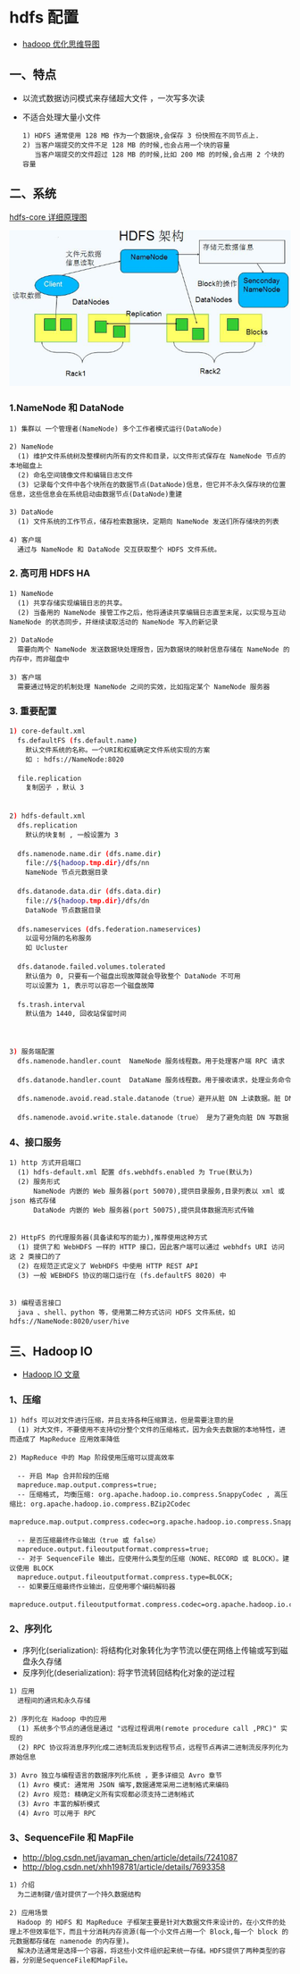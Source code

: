 # hdfs 配置

- [hadoop 优化思维导图](http://www.processon.com/view/link/5662d493e4b01db999f419b1)

## 一、特点

- 以流式数据访问模式来存储超大文件 ，一次写多次读
- 不适合处理大量小文件

  ```
  1) HDFS 通常使用 128 MB 作为一个数据块,会保存 3 份快照在不同节点上.
  2) 当客户端提交的文件不足 128 MB 的时候,也会占用一个块的容量
     当客户端提交的文件超过 128 MB 的时候,比如 200 MB 的时候,会占用 2 个块的容量
  ```


## 二、系统

[hdfs-core 详细原理图](https://www.processon.com/view/link/56629a87e4b01db999f2f337)


![](../file/HDFS.jpg)

### 1.NameNode 和 DataNode


```
1) 集群以 一个管理者(NameNode) 多个工作者模式运行(DataNode)

2) NameNode
  (1) 维护文件系统树及整棵树内所有的文件和目录，以文件形式保存在 NameNode 节点的本地磁盘上
  (2) 命名空间镜像文件和编辑日志文件
  (3) 记录每个文件中各个块所在的数据节点(DataNode)信息，但它并不永久保存块的位置信息，这些信息会在系统启动由数据节点(DataNode)重建

3) DataNode
  (1) 文件系统的工作节点，储存检索数据块，定期向 NameNode 发送们所存储块的列表

4) 客户端
  通过与 NameNode 和 DataNode 交互获取整个 HDFS 文件系统。
```

### 2. 高可用 HDFS HA


```
1) NameNode
  (1) 共享存储实现编辑日志的共享。
  (2) 当备用的 NameNode 接管工作之后，他将通读共享编辑日志直至末尾，以实现与互动 NameNode 的状态同步，并继续读取活动的 NameNode 写入的新记录

2) DataNode
  需要向两个 NameNode 发送数据块处理报告，因为数据块的映射信息存储在 NameNode 的内存中，而非磁盘中

3) 客户端
  需要通过特定的机制处理 NameNode 之间的实效，比如指定某个 NameNode 服务器
```

### 3. 重要配置

``` sh
1) core-default.xml
  fs.defaultFS (fs.default.name)
    默认文件系统的名称。一个URI和权威确定文件系统实现的方案
    如 : hdfs://NameNode:8020

  file.replication
    复制因子 ，默认 3


2) hdfs-default.xml
  dfs.replication
    默认的块复制 , 一般设置为 3

  dfs.namenode.name.dir (dfs.name.dir)
    file://${hadoop.tmp.dir}/dfs/nn
    NameNode 节点元数据目录

  dfs.datanode.data.dir (dfs.data.dir)
    file://${hadoop.tmp.dir}/dfs/dn
    DataNode 节点数据目录

  dfs.nameservices (dfs.federation.nameservices)
    以逗号分隔的名称服务
    如 Ucluster

  dfs.datanode.failed.volumes.tolerated
    默认值为 0, 只要有一个磁盘出现故障就会导致整个 DataNode 不可用
    可以设置为 1, 表示可以容忍一个磁盘故障

  fs.trash.interval
    默认值为 1440, 回收站保留时间



3) 服务端配置
  dfs.namenode.handler.count  NameNode 服务线程数。用于处理客户端 RPC 请求

  dfs.datanode.handler.count  DataName 服务线程数。用于接收请求，处理业务命令

  dfs.namenode.avoid.read.stale.datanode（true）避开从脏 DN 上读数据。脏 DN 指在一个指定的时间间隔内没有收到心跳信息。脏 DN 将被移到可以读取(写入)节点列表的尾端。

  dfs.namenode.avoid.write.stale.datanode（true） 是为了避免向脏 DN 写数据

```

### 4、接口服务

```
1) http 方式开启端口
  (1) hdfs-default.xml 配置 dfs.webhdfs.enabled 为 True(默认为)
  (2) 服务形式
      NameNode 内嵌的 Web 服务器(port 50070),提供目录服务,目录列表以 xml 或 json 格式存储
      DataNode 内嵌的 Web 服务器(port 50075),提供具体数据流形式传输


2) HttpFS 的代理服务器(具备读和写的能力),推荐使用这种方式
  (1) 提供了和 WebHDFS 一样的 HTTP 接口，因此客户端可以通过 webhdfs URI 访问这 2 类接口的了
  (2) 在规范正式定义了 WebHDFS 中使用 HTTP REST API
  (3) 一般 WEBHDFS 协议的端口运行在 (fs.defaultFS 8020) 中


3) 编程语言接口
  java 、shell、python 等，使用第二种方式访问 HDFS 文件系统，如 hdfs://NameNode:8020/user/hive

```


## 三、Hadoop IO

- [Hadoop IO 文章](http://sishuok.com/forum/blogPost/list/5963.html)

### 1、压缩

```
1) hdfs 可以对文件进行压缩，并且支持各种压缩算法，但是需要注意的是
  (1) 对大文件，不要使用不支持切分整个文件的压缩格式，因为会失去数据的本地特性，进而造成了 MapReduce 应用效率降低

2) MapReduce 中的 Map 阶段使用压缩可以提高效率

  -- 开启 Map 合并阶段的压缩
  mapreduce.map.output.compress=true;
  -- 压缩格式, 均衡压缩: org.apache.hadoop.io.compress.SnappyCodec , 高压缩比: org.apache.hadoop.io.compress.BZip2Codec
  mapreduce.map.output.compress.codec=org.apache.hadoop.io.compress.SnappyCodec;

  -- 是否压缩最终作业输出（true 或 false）
  mapreduce.output.fileoutputformat.compress=true;
  -- 对于 SequenceFile 输出，应使用什么类型的压缩（NONE、RECORD 或 BLOCK）。建议使用 BLOCK
  mapreduce.output.fileoutputformat.compress.type=BLOCK;
  -- 如果要压缩最终作业输出，应使用哪个编码解码器
  mapreduce.output.fileoutputformat.compress.codec=org.apache.hadoop.io.compress.SnappyCodec;

```

### 2、序列化

- 序列化(serialization): 将结构化对象转化为字节流以便在网络上传输或写到磁盘永久存储
- 反序列化(deserialization): 将字节流转回结构化对象的逆过程

```
1) 应用
  进程间的通讯和永久存储

2) 序列化在 Hadoop 中的应用
  (1) 系统多个节点的通信是通过 "远程过程调用(remote procedure call ,PRC)" 实现的
  (2) RPC 协议将消息序列化成二进制流后发到远程节点，远程节点再讲二进制流反序列化为原始信息

3) Avro 独立与编程语言的数据序列化系统 ，更多详细见 Avro 章节
  (1) Avro 模式: 通常用 JSON 编写,数据通常采用二进制格式来编码
  (2) Avro 规范: 精确定义所有实现都必须支持二进制格式
  (3) Avro 丰富的解析模式
  (4) Avro 可以用于 RPC
```


### 3、SequenceFile 和 MapFile

- http://blog.csdn.net/javaman_chen/article/details/7241087
- http://blog.csdn.net/xhh198781/article/details/7693358

```
1) 介绍
  为二进制键/值对提供了一个持久数据结构

2) 应用场景
  Hadoop 的 HDFS 和 MapReduce 子框架主要是针对大数据文件来设计的，在小文件的处理上不但效率低下，而且十分消耗内存资源(每一个小文件占用一个 Block,每一个 block 的元数据都存储在 namenode 的内存里)。
  解决办法通常是选择一个容器，将这些小文件组织起来统一存储。HDFS提供了两种类型的容器，分别是SequenceFile和MapFile。
```
